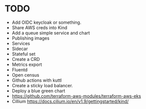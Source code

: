# TODO

* Add OIDC keycloak or something.  
* Share AWS creds into Kind
* Add a queue simple service and chart
* Publishing images
* Services
* Sidecar
* Stateful set
* Create a CRD
* Metrics export
* Fluentd
* Open census
* Github actions with kuttl
* Create a sticky load balancer.  
* Deploy a blue green chart
* https://github.com/terraform-aws-modules/terraform-aws-eks
* Cillium https://docs.cilium.io/en/v1.9/gettingstarted/kind/